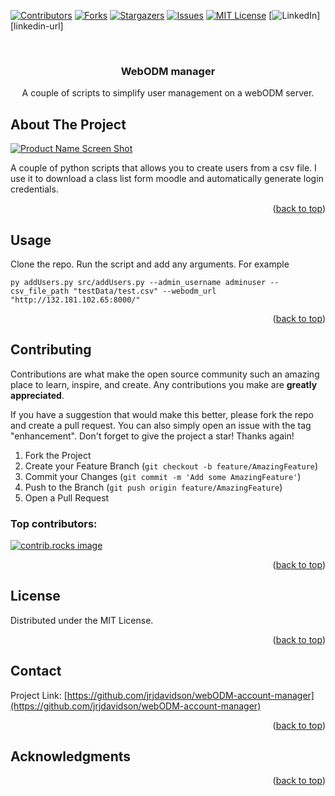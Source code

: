 <!--https://github.com/othneildrew/Best-README-Template?tab=readme-ov-file-->
<a id="readme-top"></a>

<!-- PROJECT SHIELDS -->
<!--
*** I'm using markdown "reference style" links for readability.
*** Reference links are enclosed in brackets [ ] instead of parentheses ( ).
*** See the bottom of this document for the declaration of the reference variables
*** for contributors-url, forks-url, etc. This is an optional, concise syntax you may use.
*** https://www.markdownguide.org/basic-syntax/#reference-style-links
-->
[![Contributors][contributors-shield]][contributors-url]
[![Forks][forks-shield]][forks-url]
[![Stargazers][stars-shield]][stars-url]
[![Issues][issues-shield]][issues-url]
[![MIT License][license-shield]][license-url]
[![LinkedIn][linkedin-shield]][linkedin-url]



<!-- PROJECT LOGO -->
<br />
<div align="center">
 
  <h3 align="center">WebODM manager</h3>

  <p align="center">
    A couple of scripts to simplify user management on a webODM server.
  </p>
</div>



<!-- TABLE OF CONTENTS 
<details>
  <summary>Table of Contents</summary>
  <ol>
    <li>
      <a href="#about-the-project">About The Project</a>
      <ul>
        <li><a href="#built-with">Built With</a></li>
      </ul>
    </li>
    <li>
      <a href="#getting-started">Getting Started</a>
      <ul>
        <li><a href="#prerequisites">Prerequisites</a></li>
        <li><a href="#installation">Installation</a></li>
      </ul>
    </li>
    <li><a href="#usage">Usage</a></li>
    <li><a href="#roadmap">Roadmap</a></li>
    <li><a href="#contributing">Contributing</a></li>
    <li><a href="#license">License</a></li>
    <li><a href="#contact">Contact</a></li>
    <li><a href="#acknowledgments">Acknowledgments</a></li>
  </ol>
</details>-->



<!-- ABOUT THE PROJECT -->
## About The Project

[![Product Name Screen Shot][product-screenshot]](https://example.com)

A couple of python scripts that allows you to create users from a csv file. I use it to download a class list form moodle and automatically generate login credentials. 

<p align="right">(<a href="#readme-top">back to top</a>)</p>


<!-- USAGE EXAMPLES -->
## Usage
Clone the repo. Run the script and add any arguments. For example
```
py addUsers.py src/addUsers.py --admin_username adminuser --csv_file_path "testData/test.csv" --webodm_url "http://132.181.102.65:8000/"  
```


<!--_For more examples, please refer to the [Documentation](https://example.com)_-->

<p align="right">(<a href="#readme-top">back to top</a>)</p>



<!-- CONTRIBUTING -->
## Contributing

Contributions are what make the open source community such an amazing place to learn, inspire, and create. Any contributions you make are **greatly appreciated**.

If you have a suggestion that would make this better, please fork the repo and create a pull request. You can also simply open an issue with the tag "enhancement".
Don't forget to give the project a star! Thanks again!

1. Fork the Project
2. Create your Feature Branch (`git checkout -b feature/AmazingFeature`)
3. Commit your Changes (`git commit -m 'Add some AmazingFeature'`)
4. Push to the Branch (`git push origin feature/AmazingFeature`)
5. Open a Pull Request

### Top contributors:

<a href="https://github.com/jrjdavidson/webODM-account-manager/graphs/contributors">
  <img src="https://contrib.rocks/image?repo=jrjdavidson/webODM-account-manager" alt="contrib.rocks image" />
</a>

<p align="right">(<a href="#readme-top">back to top</a>)</p>



<!-- LICENSE -->
## License

Distributed under the MIT License.

<p align="right">(<a href="#readme-top">back to top</a>)</p>



<!-- CONTACT -->
## Contact

Project Link: [https://github.com/jrjdavidson/webODM-account-manager](https://github.com/jrjdavidson/webODM-account-manager)

<p align="right">(<a href="#readme-top">back to top</a>)</p>



<!-- ACKNOWLEDGMENTS -->
## Acknowledgments

<p align="right">(<a href="#readme-top">back to top</a>)</p>



<!-- MARKDOWN LINKS & IMAGES -->
<!-- https://www.markdownguide.org/basic-syntax/#reference-style-links -->
[contributors-shield]: https://img.shields.io/github/contributors/jrjdavidson/webODM-account-manager?style=for-the-badge
[contributors-url]: https://github.com/jrjdavidson/webODM-account-manager/graphs/contributors
[forks-shield]: https://img.shields.io/github/forks/jrjdavidson/webODM-account-manager?style=for-the-badge
[forks-url]: https://github.com/jrjdavidson/webODM-account-manager/network/members
[stars-shield]: https://img.shields.io/github/stars/jrjdavidson/webODM-account-manager?style=for-the-badge
[stars-url]: https://github.com/jrjdavidson/webODM-account-manager/stargazers
[issues-shield]: https://img.shields.io/github/issues/jrjdavidson/webODM-account-manager?style=for-the-badge
[issues-url]: https://github.com/jrjdavidson/webODM-account-manager/issues
[license-shield]: https://img.shields.io/github/license/jrjdavidson/webODM-account-manager?style=for-the-badge
[license-url]: https://github.com/jrjdavidson/webODM-account-manager/blob/master/LICENSE.txt
[linkedin-shield]: https://img.shields.io/badge/-LinkedIn-black.svg?style=for-the-badge&logo=linkedin&colorB=555
[product-screenshot]: images/screenshot.png
[Next.js]: https://img.shields.io/badge/next.js-000000?style=for-the-badge&logo=nextdotjs&logoColor=white
[Next-url]: https://nextjs.org/
[React.js]: https://img.shields.io/badge/React-20232A?style=for-the-badge&logo=react&logoColor=61DAFB
[React-url]: https://reactjs.org/
[Vue.js]: https://img.shields.io/badge/Vue.js-35495E?style=for-the-badge&logo=vuedotjs&logoColor=4FC08D
[Vue-url]: https://vuejs.org/
[Angular.io]: https://img.shields.io/badge/Angular-DD0031?style=for-the-badge&logo=angular&logoColor=white
[Angular-url]: https://angular.io/
[Svelte.dev]: https://img.shields.io/badge/Svelte-4A4A55?style=for-the-badge&logo=svelte&logoColor=FF3E00
[Svelte-url]: https://svelte.dev/
[Laravel.com]: https://img.shields.io/badge/Laravel-FF2D20?style=for-the-badge&logo=laravel&logoColor=white
[Laravel-url]: https://laravel.com
[Bootstrap.com]: https://img.shields.io/badge/Bootstrap-563D7C?style=for-the-badge&logo=bootstrap&logoColor=white
[Bootstrap-url]: https://getbootstrap.com
[JQuery.com]: https://img.shields.io/badge/jQuery-0769AD?style=for-the-badge&logo=jquery&logoColor=white
[JQuery-url]: https://jquery.com 